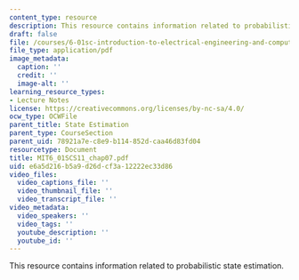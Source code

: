 ```yaml
---
content_type: resource
description: This resource contains information related to probabilistic state estimation.
draft: false
file: /courses/6-01sc-introduction-to-electrical-engineering-and-computer-science-i-spring-2011/e6a5d216b5a9d26dcf3a12222ec33d86_MIT6_01SCS11_chap07.pdf
file_type: application/pdf
image_metadata:
  caption: ''
  credit: ''
  image-alt: ''
learning_resource_types:
- Lecture Notes
license: https://creativecommons.org/licenses/by-nc-sa/4.0/
ocw_type: OCWFile
parent_title: State Estimation
parent_type: CourseSection
parent_uid: 78921a7e-c8e9-b114-852d-caa46d83fd04
resourcetype: Document
title: MIT6_01SCS11_chap07.pdf
uid: e6a5d216-b5a9-d26d-cf3a-12222ec33d86
video_files:
  video_captions_file: ''
  video_thumbnail_file: ''
  video_transcript_file: ''
video_metadata:
  video_speakers: ''
  video_tags: ''
  youtube_description: ''
  youtube_id: ''
---
```

This resource contains information related to probabilistic state estimation.
